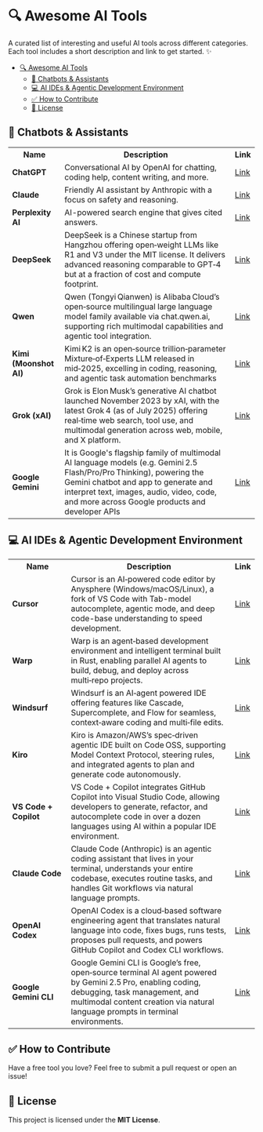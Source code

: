 # 🔍 Awesome AI Tools

A curated list of interesting and useful AI tools across different categories. Each tool includes a short description and link to get started. ✨

- [🔍 Awesome AI Tools](#-awesome-ai-tools)
  - [💬 Chatbots \& Assistants](#-chatbots--assistants)
  - [💻 AI IDEs \& Agentic Development Environment](#-ai-ides--agentic-development-environment)
  - [✅ How to Contribute](#-how-to-contribute)
  - [📄 License](#-license)


## 💬 Chatbots & Assistants

<table>
  <tr>
    <th>Name</th>
    <th>Description</th>
    <th>Link</th>
  </tr>
  <tr>
    <td><strong>ChatGPT</strong></td>
    <td>Conversational AI by OpenAI for chatting, coding help, content writing, and more.</td>
    <td><a href="https://chatgpt.com/">Link</a></td>
  </tr>
  <tr>
    <td><strong>Claude</strong></td>
    <td>Friendly AI assistant by Anthropic with a focus on safety and reasoning.</td>
    <td><a href="https://claude.ai/">Link</a></td>
  </tr>
	<tr>
    <td><strong>Perplexity AI</strong></td>
    <td>AI-powered search engine that gives cited answers.</td>
    <td><a href="https://www.perplexity.ai/">Link</a></td>
  </tr>
	<tr>
    <td><strong>DeepSeek</strong></td>
    <td>DeepSeek is a Chinese startup from Hangzhou offering open‑weight LLMs like R1 and V3 under the MIT license. It delivers advanced reasoning comparable to GPT‑4 but at a fraction of cost and compute footprint.</td>
    <td><a href="https://www.deepseek.com/en">Link</a></td>
  </tr>
	<tr>
    <td><strong>Qwen</strong></td>
    <td>Qwen (Tongyi Qianwen) is Alibaba Cloud’s open‑source multilingual large language model family available via chat.qwen.ai, supporting rich multimodal capabilities and agentic tool integration.</td>
    <td><a href="https://chat.qwen.ai/">Link</a></td>
  </tr>
	<tr>
    <td><strong>Kimi (Moonshot AI)</strong></td>
    <td>Kimi K2 is an open‑source trillion‑parameter Mixture‑of‑Experts LLM released in mid‑2025, excelling in coding, reasoning, and agentic task automation benchmarks</td>
    <td><a href="https://www.kimi.com/">Link</a></td>
  </tr>
	<tr>
    <td><strong>Grok (xAI)</strong></td>
    <td>Grok is Elon Musk’s generative AI chatbot launched November 2023 by xAI, with the latest Grok 4 (as of July 2025) offering real‑time web search, tool use, and multimodal generation across web, mobile, and X platform.</td>
    <td><a href="https://x.ai/grok">Link</a></td>
  </tr>
	<tr>
    <td><strong>Google Gemini</strong></td>
    <td>It is Google's flagship family of multimodal AI language models (e.g. Gemini 2.5 Flash/Pro/Pro Thinking), powering the Gemini chatbot and app to generate and interpret text, images, audio, video, code, and more across Google products and developer APIs</td>
    <td><a href="https://gemini.google.com/app">Link</a></td>
  </tr>
</table>

## 💻 AI IDEs & Agentic Development Environment

<table>
  <tr>
    <th>Name</th>
    <th>Description</th>
    <th>Link</th>
  </tr>
  <tr>
    <td><strong>Cursor</strong></td>
    <td>Cursor is an AI‑powered code editor by Anysphere (Windows/macOS/Linux), a fork of VS Code with Tab-model autocomplete, agentic mode, and deep code-base understanding to speed development.</td>
    <td><a href="https://cursor.com/">Link</a></td>
  </tr>
  <tr>
    <td><strong>Warp</strong></td>
    <td>Warp is an agent‑based development environment and intelligent terminal built in Rust, enabling parallel AI agents to build, debug, and deploy across multi‑repo projects.</td>
    <td><a href="https://www.warp.dev/">Link</a></td>
  </tr>
	<tr>
    <td><strong>Windsurf</strong></td>
    <td>Windsurf is an AI‑agent powered IDE offering features like Cascade, Supercomplete, and Flow for seamless, context‑aware coding and multi‑file edits.</td>
    <td><a href="https://windsurf.com/">Link</a></td>
  </tr>
	<tr>
    <td><strong>Kiro</strong></td>
    <td>Kiro is Amazon/AWS’s spec‑driven agentic IDE built on Code OSS, supporting Model Context Protocol, steering rules, and integrated agents to plan and generate code autonomously.</td>
    <td><a href="https://kiro.dev/">Link</a></td>
  </tr>
	<tr>
    <td><strong>VS Code + Copilot</strong></td>
    <td>VS Code + Copilot integrates GitHub Copilot into Visual Studio Code, allowing developers to generate, refactor, and autocomplete code in over a dozen languages using AI within a popular IDE environment.</td>
    <td><a href="https://code.visualstudio.com/docs/copilot/overview">Link</a></td>
  </tr>
	<tr>
    <td><strong>Claude Code</strong></td>
    <td>Claude Code (Anthropic) is an agentic coding assistant that lives in your terminal, understands your entire codebase, executes routine tasks, and handles Git workflows via natural language prompts.</td>
    <td><a href="https://www.anthropic.com/claude-code">Link</a></td>
  </tr>
	<tr>
    <td><strong>OpenAI Codex</strong></td>
    <td>OpenAI Codex is a cloud‑based software engineering agent that translates natural language into code, fixes bugs, runs tests, proposes pull requests, and powers GitHub Copilot and Codex CLI workflows.</td>
    <td><a href="https://openai.com/codex/">Link</a></td>
  </tr>
	<tr>
    <td><strong>Google Gemini CLI</strong></td>
    <td>Google Gemini CLI is Google’s free, open‑source terminal AI agent powered by Gemini 2.5 Pro, enabling coding, debugging, task management, and multimodal content creation via natural language prompts in terminal environments.</td>
    <td><a href="https://blog.google/technology/developers/introducing-gemini-cli-open-source-ai-agent/">Link</a></td>
  </tr>
</table>


## ✅ How to Contribute
Have a free tool you love? Feel free to submit a pull request or open an issue!

## 📄 License
This project is licensed under the **MIT License**.
